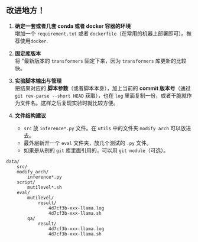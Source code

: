 ## 改进地方！

1. **确定一套或者几套 conda 或者 docker 容器的环境**  
   增加一个 `requirement.txt` 或者 `dockerfile`（在常用的机器上部署即可）。推荐使用`docker`.

2. **固定库版本**  
   将 "最新版本的 `transformers` 固定下来，因为 `transformers` 库更新的比较快。

3. **实验脚本输出与管理**  
   把结果对应的 **脚本参数**（或者脚本本身），加上当前的 **commit 版本号**（通过 `git rev-parse --short HEAD` 获取），也在 `log` 里面复制一份，或者干脆就作为文件名。这样之后复现实验时就比较方便。

4. **文件结构建议**  
   - `src` 放 `inference*.py` 文件。在 `utils` 中的文件夹 `modify arch` 可以放进去。  
   - 最外层新开一个 `eval` 文件夹，放几个测试的 `.py` 文件。
   - 如果是从别的 `git` 库里面引用的，可以用 `git module`（可选）。

```
data/
    src/
	modify_arch/
        inference*.py
    script/
        mutilevel*.sh
    eval/
        mutilevel/
            result/
                4d7cf3b-xxx-llama.log
                4d7cf3b-xxx-llama.sh
        qa/
            result/
                4d7cf3b-xxx-llama.log
                4d7cf3b-xxx-llama.sh

```



